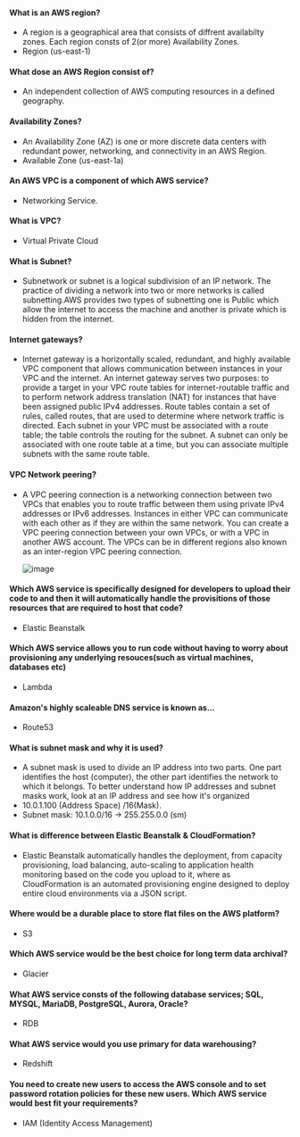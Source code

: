 #### What is an AWS region?
- A region is a geographical area that consists of diffrent availabilty
  zones. Each region consts of 2(or more) Availability Zones.
- Region (us-east-1)

#### What dose an AWS Region consist of?
- An independent collection of AWS computing resources in a defined
  geography.

#### Availability Zones?
- An Availability Zone (AZ) is one or more discrete data centers with redundant power, networking, and connectivity in an AWS Region.
- Available Zone (us-east-1a)

#### An AWS VPC is a component of which AWS service?
- Networking Service.

#### What is VPC?
- Virtual Private Cloud

#### What is Subnet?
- Subnetwork or subnet is a logical subdivision of an IP network. The practice of dividing a network into two or more networks is called subnetting.AWS provides two types of 
  subnetting one is Public which allow the internet to access the machine and another is private which is hidden from the internet.
  
#### Internet gateways?
- Internet gateway is a horizontally scaled, redundant, and highly available VPC component that allows communication between instances in your VPC and the internet. 
  An internet gateway serves two purposes: to provide a target in your VPC route tables for internet-routable traffic and to perform network address translation (NAT) 
  for instances that have been assigned public IPv4 addresses. Route tables contain a set of rules, called routes, that are used to determine where network traffic is directed.
  Each subnet in your VPC must be associated with a route table; the table controls the routing for the subnet. A subnet can only be associated with one route table at a time,
  but you can associate multiple subnets with the same route table.
  
#### VPC Network peering?
- A VPC peering connection is a networking connection between two VPCs that enables you to route traffic between them using private IPv4 addresses or IPv6 addresses. Instances     in either VPC can communicate with each other as if they are within the same network. You can create a VPC peering connection between your own VPCs, or with a VPC in another     AWS account. The VPCs can be in different regions also known as an inter-region VPC peering connection.

  ![image](https://user-images.githubusercontent.com/82079865/121771596-ebb0ec80-cb8d-11eb-8899-2cd1ec86c299.png)

#### Which AWS service is specifically designed for developers to upload their code to and then it will automatically handle the provisitions of those resources that are required to host that code?
- Elastic Beanstalk

#### Which AWS service allows you to run code without having to worry about provisioning any underlying resouces(such as virtual machines, databases etc)
- Lambda

#### Amazon's highly scaleable DNS service is known as...
- Route53
#### What is subnet mask and why it is used?
- A subnet mask is used to divide an IP address into two parts. One part identifies the host (computer), the other part identifies the network to which it belongs. To better understand how IP addresses and 
  subnet masks work, look at an IP address and see how it's organized
-	10.0.1.100 (Address Space) /16(Mask).
-	Subnet mask: 10.1.0.0/16 -> 255.255.0.0 (sm) 


#### What is difference between Elastic Beanstalk & CloudFormation?
- Elastic Beanstalk automatically handles the deployment, from capacity
  provisioning, load balancing, auto-scaling to application health
  monitoring based on the code you upload to it, where as CloudFormation
  is an automated provisioning engine designed to deploy entire cloud
  environments via a JSON script.

#### Where would be a durable place to store flat files on the AWS platform?
- S3

#### Which AWS service would be the best choice for long term data archival?
- Glacier

#### What AWS service consts of the following database services; SQL, MYSQL, MariaDB, PostgreSQL, Aurora, Oracle?
- RDB

#### What AWS service would you use primary for data warehousing?
- Redshift

#### You need to create new users to access the AWS console and to set password rotation policies for these new users. Which AWS service would best fit your requirements?
- IAM (Identity Access Management)

